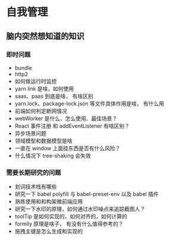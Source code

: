 # 自我管理

## 脑内突然想知道的知识

### 即时问题
- bundle
- http2
- 如何做运行时监控
- yarn link 是啥，如何使用
- saas、paas 到底是啥， 有啥区别
- yarn.lock、package-lock.json 等文件具体作用是啥， 有什么用
- 前端如何判定断网情况
- webWorker 是什么、怎么使用、最佳场景？
- React 事件注册 和 addEventListener 有啥区别？
- 异步场景问题
- 领域模型和数据模型是啥
- 一直在 window 上面挂东西是否有什么风险？
- 什么情况下 tree-shaking 会失效

### 需要长期研究的问题
- 划词技术栈有哪些
- 研究一下 babel polyfill 与 babel-preset-env 以及 babel 插件
- 熟练使用和和构架微前端应用
- 研究一下水印的原理，如何通过水印噪点来追踪截图人？
- toolTip 是如何实现的，如何对齐的，如何计算的
- formily 原理是啥子， 有没有什么值得参考的？
- 拖拽主键是怎么生成和实现的
